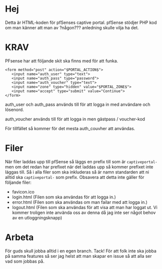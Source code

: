 # Hej
Detta är HTML-koden för pfSenses captive portal.
pfSense stödjer PHP kod om man känner att man av ?någon??? anledning skulle vilja ha det.

# KRAV
PFsense har att följande skit ska finns med för att funka.

```
<form method="post" action="$PORTAL_ACTION$">
   <input name="auth_user" type="text">
   <input name="auth_pass" type="password">
   <input name="auth_voucher" type="text">
   <input name="zone" type="hidden" value="$PORTAL_ZONE$">
   <input name="accept" type="submit" value="Continue">
</form>
```
auth_user och auth_pass används till för att logga in med användare och lösenord.

auth_voucher används till för att logga in men gästpass / voucher-kod

För tillfället så kommer för det mesta auth_couvher att användas.

# Filer
När filer laddas upp till pfSense så läggs en prefix till som är `captiveportal-` men om det redan har prefixet när det laddas upp så kommer prefixet inte läggas till. Så i alla filer som ska inkluderas så är namn standarden att ni alltid ska `captiveportal-` som prefix. Obsavera att detta inte gäller för följande filer:
 * favicon.ico
 * login.html (Filen som ska användas för att logga in.)
 * error.html (Filen som ska användas om man failar med att logga in.)
 * logout.html (Filen som ska användas för att visa att man har loggat ut. Vi kommer troligen inte använda oss av denna då jag inte ser något behov av en utloggningsknapp)

# Arbeta
För guds skull jobba alltid i en egen branch. Tack!
För att folk inte ska jobba på samma features så ser jag helst att man skapar en issue så att alla ser vad som jobbas på.  
